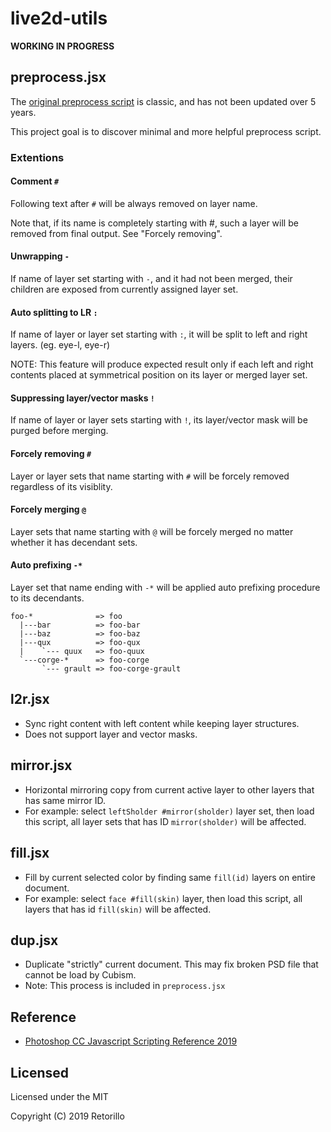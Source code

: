 # live2d-utils

**WORKING IN PROGRESS**

## preprocess.jsx

The [original preprocess script](http://sites.cybernoids.jp/cubism2/tools/jsx) is classic, and has not been updated over 5 years.

This project goal is to discover minimal and more helpful preprocess script.

### Extentions

#### Comment `#`

Following text after `#` will be always removed on layer name.

Note that, if its name is completely starting with #, such a layer will be removed from final output. See "Forcely removing".

#### Unwrapping `-`

If name of layer set starting with `-`, and it had not been merged, their children are exposed from currently assigned layer set.

#### Auto splitting to LR `:`

If name of layer or layer set starting with `:`, it will be split to left and right layers. (eg. eye-l, eye-r)

NOTE: This feature will produce expected result only if each left and right contents placed at symmetrical position on its layer or merged layer set.

#### Suppressing layer/vector masks `!`

If name of layer or layer sets starting with `!`, its layer/vector mask will be purged before merging.

#### Forcely removing `#`

Layer or layer sets that name starting with `#` will be forcely removed regardless of its visiblity.

#### Forcely merging `@`

Layer sets that name starting with `@` will be forcely merged no matter whether it has decendant sets.

#### Auto prefixing `-*`

Layer set that name ending with `-*` will be applied auto prefixing procedure to its decendants.

```
foo-*              => foo
  |---bar          => foo-bar
  |---baz          => foo-baz
  |---qux          => foo-qux
  |    `--- quux   => foo-quux
  `---corge-*      => foo-corge
       `--- grault => foo-corge-grault

```

## l2r.jsx

- Sync right content with left content while keeping layer structures.
- Does not support layer and vector masks.

## mirror.jsx

- Horizontal mirroring copy from current active layer to other layers that has same mirror ID.
- For example: select `leftSholder #mirror(sholder)` layer set, then load this script, all layer sets that has ID `mirror(sholder)` will be affected.

## fill.jsx
  
- Fill by current selected color by finding same `fill(id)` layers on entire document.
- For example: select `face #fill(skin)` layer, then load this script, all layers that has id `fill(skin)` will be affected.

## dup.jsx

- Duplicate "strictly" current document. This may fix broken PSD file that cannot be load by Cubism.
- Note: This process is included in `preprocess.jsx`

## Reference

- [Photoshop CC Javascript Scripting Reference 2019](https://www.adobe.com/content/dam/acom/en/devnet/photoshop/pdfs/photoshop-cc-javascript-ref-2019.pdf)

## Licensed


Licensed under the MIT

Copyright (C) 2019 Retorillo

